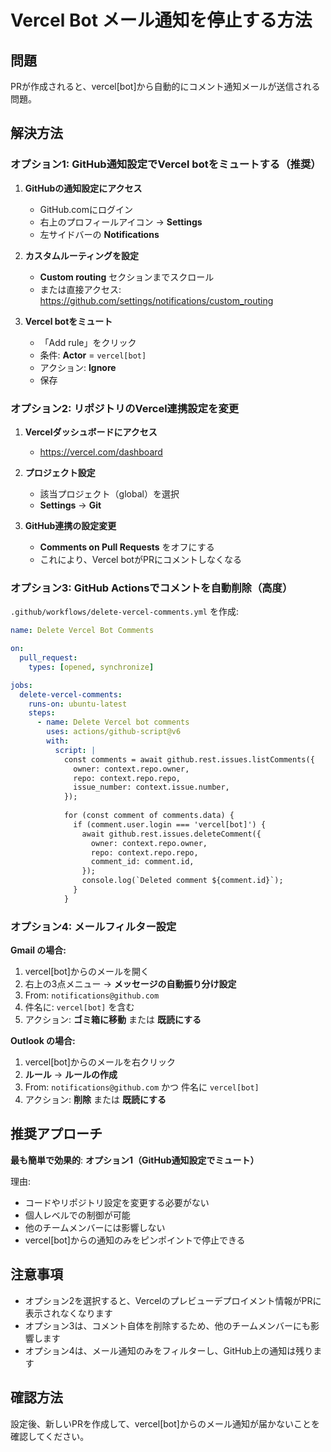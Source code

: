 # Vercel Bot メール通知を停止する方法

## 問題
PRが作成されると、vercel[bot]から自動的にコメント通知メールが送信される問題。

## 解決方法

### オプション1: GitHub通知設定でVercel botをミュートする（推奨）

1. **GitHubの通知設定にアクセス**
   - GitHub.comにログイン
   - 右上のプロフィールアイコン → **Settings**
   - 左サイドバーの **Notifications**

2. **カスタムルーティングを設定**
   - **Custom routing** セクションまでスクロール
   - または直接アクセス: https://github.com/settings/notifications/custom_routing

3. **Vercel botをミュート**
   - 「Add rule」をクリック
   - 条件: **Actor** = `vercel[bot]`
   - アクション: **Ignore**
   - 保存

### オプション2: リポジトリのVercel連携設定を変更

1. **Vercelダッシュボードにアクセス**
   - https://vercel.com/dashboard

2. **プロジェクト設定**
   - 該当プロジェクト（global）を選択
   - **Settings** → **Git**

3. **GitHub連携の設定変更**
   - **Comments on Pull Requests** をオフにする
   - これにより、Vercel botがPRにコメントしなくなる

### オプション3: GitHub Actionsでコメントを自動削除（高度）

`.github/workflows/delete-vercel-comments.yml` を作成:

```yaml
name: Delete Vercel Bot Comments

on:
  pull_request:
    types: [opened, synchronize]

jobs:
  delete-vercel-comments:
    runs-on: ubuntu-latest
    steps:
      - name: Delete Vercel bot comments
        uses: actions/github-script@v6
        with:
          script: |
            const comments = await github.rest.issues.listComments({
              owner: context.repo.owner,
              repo: context.repo.repo,
              issue_number: context.issue.number,
            });
            
            for (const comment of comments.data) {
              if (comment.user.login === 'vercel[bot]') {
                await github.rest.issues.deleteComment({
                  owner: context.repo.owner,
                  repo: context.repo.repo,
                  comment_id: comment.id,
                });
                console.log(`Deleted comment ${comment.id}`);
              }
            }
```

### オプション4: メールフィルター設定

**Gmail の場合:**
1. vercel[bot]からのメールを開く
2. 右上の3点メニュー → **メッセージの自動振り分け設定**
3. From: `notifications@github.com`
4. 件名に: `vercel[bot]` を含む
5. アクション: **ゴミ箱に移動** または **既読にする**

**Outlook の場合:**
1. vercel[bot]からのメールを右クリック
2. **ルール** → **ルールの作成**
3. From: `notifications@github.com` かつ 件名に `vercel[bot]`
4. アクション: **削除** または **既読にする**

## 推奨アプローチ

**最も簡単で効果的**: **オプション1（GitHub通知設定でミュート）**

理由:
- コードやリポジトリ設定を変更する必要がない
- 個人レベルでの制御が可能
- 他のチームメンバーには影響しない
- vercel[bot]からの通知のみをピンポイントで停止できる

## 注意事項

- オプション2を選択すると、Vercelのプレビューデプロイメント情報がPRに表示されなくなります
- オプション3は、コメント自体を削除するため、他のチームメンバーにも影響します
- オプション4は、メール通知のみをフィルターし、GitHub上の通知は残ります

## 確認方法

設定後、新しいPRを作成して、vercel[bot]からのメール通知が届かないことを確認してください。
